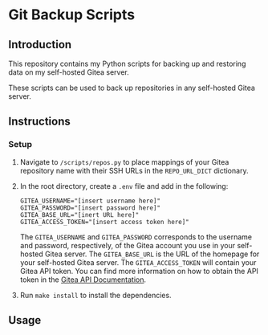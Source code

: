 # Git Backup Scripts

## Introduction

This repository contains my Python scripts for backing up
and restoring data on my self-hosted Gitea server.

These scripts can be used to back up repositories in any self-hosted
Gitea server.

## Instructions

### Setup

1. Navigate to `/scripts/repos.py` to place mappings of your Gitea repository name with their SSH URLs in the `REPO_URL_DICT` dictionary.

2. In the root directory, create a `.env` file and add in the following:
   ```
   GITEA_USERNAME="[insert username here]"
   GITEA_PASSWORD="[insert password here]"
   GITEA_BASE_URL="[inert URL here]"
   GITEA_ACCESS_TOKEN="[insert access token here]"
   ```
   The `GITEA_USERNAME` and `GITEA_PASSWORD` corresponds to the username and password, respectively, of the Gitea account you use in your self-hosted Gitea server.
   The `GITEA_BASE_URL` is the URL of the homepage for your self-hosted
   Gitea server.
   The `GITEA_ACCESS_TOKEN` will contain your Gitea API token. You can find more information on how to obtain the API token in the [Gitea API Documentation](https://docs.gitea.com/development/api-usage#generating-and-listing-api-tokens).

3. Run `make install` to install the dependencies.

## Usage
